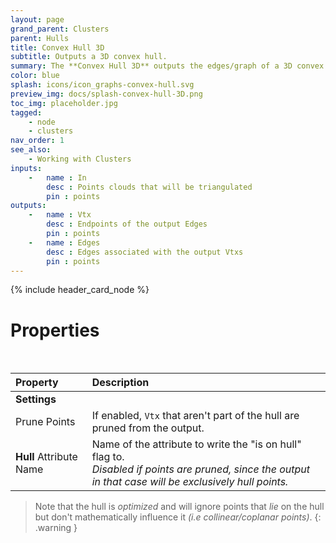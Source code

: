 ```yaml
---
layout: page
grand_parent: Clusters
parent: Hulls
title: Convex Hull 3D
subtitle: Outputs a 3D convex hull.
summary: The **Convex Hull 3D** outputs the edges/graph of a 3D convex hull. Prune points to exclude non-hull vertices. Specify attributes and projection settings for customization.
color: blue
splash: icons/icon_graphs-convex-hull.svg
preview_img: docs/splash-convex-hull-3D.png
toc_img: placeholder.jpg
tagged: 
    - node
    - clusters
nav_order: 1
see_also:
    - Working with Clusters
inputs:
    -   name : In
        desc : Points clouds that will be triangulated
        pin : points
outputs:
    -   name : Vtx
        desc : Endpoints of the output Edges
        pin : points
    -   name : Edges
        desc : Edges associated with the output Vtxs
        pin : points
---
```


{% include header_card_node %}

# Properties
<br>

| Property       | Description          |
|:-------------|:------------------|
|**Settings**||
| Prune Points           | If enabled, `Vtx` that aren't part of the hull are pruned from the output.   |
| **Hull** Attribute Name           | Name of the attribute to write the "is on hull" flag to.<br>*Disabled if points are pruned, since the output in that case will be exclusively hull points.* |

> Note that the hull is *optimized* and will ignore points that *lie* on the hull but don't mathematically influence it *(i.e collinear/coplanar points)*.
{: .warning }
